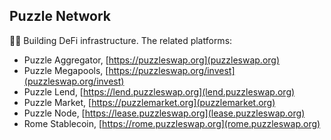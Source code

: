 ## Puzzle Network

👩‍💻 Building DeFi infrastructure. The related platforms:

- Puzzle Aggregator, [https://puzzleswap.org](puzzleswap.org)
- Puzzle Megapools, [https://puzzleswap.org/invest](puzzleswap.org/invest)
- Puzzle Lend, [https://lend.puzzleswap.org](lend.puzzleswap.org)
- Puzzle Market, [https://puzzlemarket.org](puzzlemarket.org)
- Puzzle Node, [https://lease.puzzleswap.org](lease.puzzleswap.org)
- Rome Stablecoin, [https://rome.puzzleswap.org](rome.puzzleswap.org)
